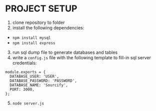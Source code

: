 # PROJECT SETUP

1. clone repository to folder
2. install the following dependencies:
  - `npm install mysql`
  - `npm install express`
3. run sql dump file to generate databases and tables
4. write a `config.js` file with the following template to fill-in sql server credentials:

```
module.exports = {
  DATABASE_USER: 'USER',
  DATABASE_PASSWORD: 'PASSWORD',
  DATABASE_NAME: 'Sourcify',
  PORT: 3000,
};
```


5. `node server.js`

